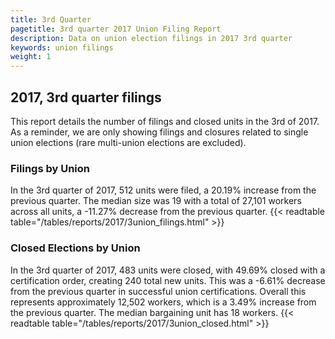 ```yaml
---
title: 3rd Quarter 
pagetitle: 3rd quarter 2017 Union Filing Report
description: Data on union election filings in 2017 3rd quarter 
keywords: union filings
weight: 1
---
```


## 2017, 3rd quarter filings

This report details the number of filings and closed units in the 3rd of 2017. As a reminder, we are only showing filings and closures related to single union elections (rare multi-union elections are excluded).

### Filings by Union
In the 3rd quarter of 2017, 512 units were filed, a 20.19% increase from the previous quarter. The median size was 19 with a total of 27,101 workers across all units, a -11.27% decrease from the previous quarter.
{{< readtable table="/tables/reports/2017/3union_filings.html" >}}

### Closed Elections by Union
In the 3rd quarter of 2017, 483 units were closed, with 49.69% closed with a certification order, creating 240 total new units. This was a -6.61% decrease from the previous quarter in successful union certifications. Overall this represents approximately 12,502 workers, which is a 3.49% increase from the previous quarter. The median bargaining unit has 18 workers.
{{< readtable table="/tables/reports/2017/3union_closed.html" >}}
